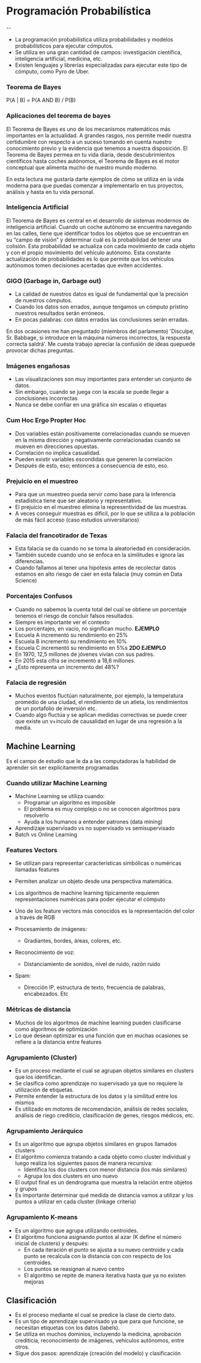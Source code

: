 # Programación Probabilística
--

- La programación probabilística utiliza probabilidades y modelos probabilísticos para ejecutar cómputos.
- Se utiliza en una gran cantidad de campos: investigación científica, inteligencia artificial, medicina, etc.
- Existen lenguajes y librerías especializadas para ejecutar este tipo de cómputo, como Pyro de Uber.

### Teorema de Bayes
P(A | B) = P(A AND B) / P(B)

### Aplicaciones del teorema de bayes
El Teorema de Bayes es uno de los mecanismos matemáticos más importantes en la actualidad. A grandes rasgos, nos permite medir nuestra certidumbre con respecto a un suceso tomando en cuenta nuestro conocimiento previo y la evidencia que tenemos a nuestra disposición. El Teorema de Bayes permea en tu vida diaria, desde descubrimientos científicos hasta coches autónomos, el Teorema de Bayes es el motor conceptual que alimenta mucho de nuestro mundo moderno.

En esta lectura me gustaría darte ejemplos de cómo se utiliza en la vida moderna para que puedas comenzar a implementarlo en tus proyectos, análisis y hasta en
tu vida personal.

### Inteligencia Artificial
El Teorema de Bayes es central en el desarrollo de sistemas modernos de inteligencia artificial. Cuando un coche autónomo se encuentra navegando en las calles, tiene que identificar todos los objetos que se encuentran en su “campo de visión” y determinar cuál es la probabilidad de tener una colisión. Esta probabilidad se actualiza con cada movimiento de cada objeto y con el propio movimiento del vehículo autónomo. Esta constante actualización de probabilidades es lo que permite que los vehículos autónomos tomen decisiones
acertadas que eviten accidentes.

### GIGO (Garbage in, Garbage out)
- La calidad de nuestros datos es igual de fundamental que la precisión de nuestros cómputos.
- Cuando los datos son errados, aunque tengamos un cómputo prístino nuestros resultados serán erróneos.
- En pocas palabras: con datos errados las conclusiones serán erradas.

En dos ocasiones me han preguntado (miembros del parlamento) 'Disculpe, Sr. Babbage, si introduce en la máquina números incorrectos, la respuesta correcta saldrá'. Me cuesta trabajo apreciar la confusión de ideas quepuede provocar dichas preguntas.

### Imágenes engañosas
- Las visualizaciones son muy importantes para entender un conjunto de datos.
- Sin embargo, cuando se juega con la escala se puede llegar a conclusiones incorrectas
- Nunca se debe confiar en una gráfica sin escalas o etiquetas

### Cum Hoc Ergo Propter Hoc
- Dos variables están positivamente correlacionadas cuando se mueven en la misma dirección y negativamente correlacionadas cuando se mueven en direcciones opuestas.
- Correlación no implica casualidad.
- Pueden existir variables escondidas que generen la correlación
- Después de esto, eso; entonces a consecuencia de esto, eso.

### Prejuicio en el muestreo
- Para que un muestreo pueda servir como base para la inferencia estadística tiene que ser aleatorio y representativo.
- El prejuicio en el muestreo elimina la representividad de las muestras.
- A veces conseguir muestras es difícil, por lo que se utiliza a la población de más fácil acceso (caso estudios universitarios)

### Falacia del francotirador de Texas
- Esta falacia se da cuando no se toma la aleatoriedad en consideración.
- También sucede cuando uno se enfoca en la similitudes e ignora las diferencias.
- Cuando fallamos al tener una hipótesis antes de recolectar datos estamos en alto riesgo de caer en esta falacia (muy común en Data Science)

### Porcentajes Confusos
- Cuando no sabemos la cuenta total del cual se obtiene un porcentaje tenemos el riesgo de concluir falsos resultados.
- Siempre es importante ver el contexto
- Los porcentajes, en vacio, no significan mucho.
**EJEMPLO**
- Escuela A incrementó su rendimiento en 25%
- Escuela B incrementó su rendimiento en 10%
- Escuela C incrementó su rendimiento en 5%s
**2DO EJEMPLO**
- En 1970, 12,5 millones de jóvenes vivían con sus padres.
- En 2015 esta cifra se incrementó a 18,6 millones.
- ¿Esto representa un incremento del 48%?

### Falacia de regresión
- Muchos eventos fluctúan naturalmente, por ejemplo, la temperatura promedio de una ciudad, el rendimiento de un atleta, los rendimientos de un portafolio de inversión etc.
- Cuando algo fluctúa y se aplican medidas correctivas se puede creer que existe un v+inculo de causalidad en lugar de una regresión a la media.

## Machine Learning
Es el campo de estudio que le da a las computadoras la habilidad de aprender sin ser explícitamente programadas

### Cuando utilizar Machine Learning
- Machine Learning se utiliza cuando:
    - Programar un algoritmo es imposible
    - El problema es muy complejo o no se conocen algoritmos para resolverlo
    - Ayuda a los humanos a entender patrones (data mining)
- Aprendizaje supervisado vs no supervisado vs semisupervisado
- Batch vs Online Learning

### Features Vectors
- Se utilizan para representar características simbólicas o numéricas llamadas features
- Permiten analizar un objeto desde una perspectiva matemática.
- Los algoritmos de machine learning típicamente requieren representaciones numéricas para poder ejecutar el cómputo
- Uno de los feature vectors más conocidos es la representación del color a través de RGB

- Procesamiento de imágenes:
    - Gradiantes, bordes, áreas, colores, etc.

- Reconocimiento de voz:
    - Distanciamiento de sonidos, nivel de ruido, razón ruido

- Spam:
    - Dirección IP, estructura de texto, frecuencia de palabras, encabezados. Etc

### Métricas de distancia
- Muchos de los algoritmos de machine learning pueden clasificarse como algoritmos de optimización
- Lo que desean optimizar es una función que en muchas ocasiones se refiere a la distancia entre features

### Agrupamiento (Cluster)
- Es un proceso mediante el cual se agrupan objetos similares en clusters que los identifican.
- Se clasifica como aprendizaje no supervisado ya que no requiere la utilización de etiquetas.
- Permite entender la estructura de los datos y la similitud entre los mismos
- Es utilizado en motores de recomendación, análisis de redes sociales, análisis de riego crediticio, clasificación de genes, riesgos médicos, etc. 

### Agrupamiento Jerárquico
- Es un algoritmo que agrupa objetos similares en grupos llamados clusters
- El algoritmo comienza tratando a cada objeto como cluster individual y luego realiza los siguientes pasos de manera recursiva:
    - Identifica los dos clusters con menor distancia (los más similares)
    - Agrupa los dos clusters en uno nuevo
- El output final es un dendrograma que muestra la relación entre objetos y grupos
- Es importante determinar qué medida de distancia vamos a utilizar y los puntos a utilizar en cada cluster (linkage criteria)

### Agrupamiento K-means
- Es un algoritmo que agrupa utilizando centroides.
- El algoritmo funciona asignando puntos al azar (K define el número inicial de clusters) y después:
    - En cada iteración el punto se ajusta a su nuevo centroide y cada punto se recalcula con la distancia con con respecto de los centroides.
    - Los puntos se reasignan al nuevo centro
    - El algoritmo se repite de manera iterativa hasta que ya no existen mejoras

## Clasificación
- Es el proceso mediante el cual se predice la clase de cierto dato.
- Es un tipo de aprendizaje supervisado ya que para que funcione, se necesitan etiquetas con los datos (labels).
- Se utiliza en muchos dominios, incluyendo la medicina, aprobación crediticia, reconocimiento de imágenes, vehículos autónomos, entre otros.
- Sigue dos pasos: aprendizaje (creación del modelo) y clasificación